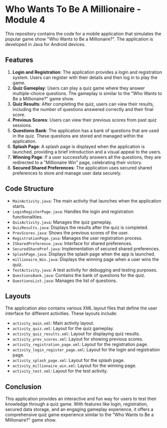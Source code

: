 # Who Wants To Be A Millionaire - Module 4

This repository contains the code for a mobile application that simulates the popular game show "Who Wants to Be a Millionaire?". The application is developed in Java for Android devices.

## Features

1. **Login and Registration**: The application provides a login and registration system. Users can register with their details and then log in to play the game.
2. **Quiz Gameplay**: Users can play a quiz game where they answer multiple-choice questions. The gameplay is similar to the "Who Wants to Be a Millionaire?" game show.
3. **Quiz Results**: After completing the quiz, users can view their results, including the number of questions answered correctly and their final score.
4. **Previous Scores**: Users can view their previous scores from past quiz sessions.
5. **Questions Bank**: The application has a bank of questions that are used in the quiz. These questions are stored and managed within the application.
6. **Splash Page**: A splash page is displayed when the application is launched, providing a brief introduction and a visual appeal to the users.
7. **Winning Page**: If a user successfully answers all the questions, they are redirected to a "Millionaire Win" page, celebrating their victory.
8. **Secured Shared Preferences**: The application uses secured shared preferences to store and manage user data securely.

## Code Structure

- `MainActivity.java`: The main activity that launches when the application starts.
- `LoginRegisterPage.java`: Handles the login and registration functionalities.
- `QuizActivity.java`: Manages the quiz gameplay.
- `QuizResults.java`: Displays the results after the quiz is completed.
- `PrevScores.java`: Shows the previous scores of the user.
- `RegistrationPage.java`: Manages the user registration process.
- `ISharedPreference.java`: Interface for shared preferences.
- `SecuredSharePref.java`: Implementation of secured shared preferences.
- `SplashPage.java`: Displays the splash page when the app is launched.
- `millionaire_Win.java`: Displays the winning page when a user wins the quiz.
- `TestActivity.java`: A test activity for debugging and testing purposes.
- `QuestionsBank.java`: Contains the bank of questions for the quiz.
- `QuestionsList.java`: Manages the list of questions.

## Layouts

The application also contains various XML layout files that define the user interface for different activities. These layouts include:

- `activity_main.xml`: Main activity layout.
- `activity_quiz.xml`: Layout for the quiz gameplay.
- `activity_quiz_results.xml`: Layout for displaying quiz results.
- `activity_prev_scores.xml`: Layout for showing previous scores.
- `activity_registration_page.xml`: Layout for the registration page.
- `activity_login_register_page.xml`: Layout for the login and registration page.
- `activity_splash_page.xml`: Layout for the splash page.
- `activity_millionaire_win.xml`: Layout for the winning page.
- `activity_test.xml`: Layout for the test activity.

## Conclusion

This application provides an interactive and fun way for users to test their knowledge through a quiz game. With features like login, registration, secured data storage, and an engaging gameplay experience, it offers a comprehensive quiz game experience similar to the "Who Wants to Be a Millionaire?" game show.

